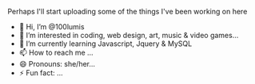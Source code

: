 Perhaps I'll start uploading some of the things I've been working on here

- 👋 Hi, I’m @100lumis
- 👀 I’m interested in coding, web design, art, music & video games...
- 🌱 I’m currently learning Javascript, Jquery & MySQL
- 📫 How to reach me ...
- 😄 Pronouns: she/her...
- ⚡ Fun fact: ...

<!---
100lumis/100lumis is a ✨ special ✨ repository because its `README.md` (this file) appears on your GitHub profile.
You can click the Preview link to take a look at your changes.
--->
